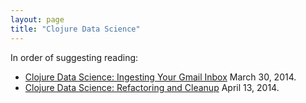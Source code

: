```yaml
---
layout: page
title: "Clojure Data Science"
---
```


In order of suggesting reading:

* [Clojure Data Science: Ingesting Your Gmail Inbox](/blog/2014/03/30/clojure-data-science-ingesting-your-gmail-inbox/) March 30, 2014.
* [Clojure Data Science: Refactoring and Cleanup](/blog/2014/04/13/clojure-data-science-refactoring-and-cleanup/) April 13, 2014.
